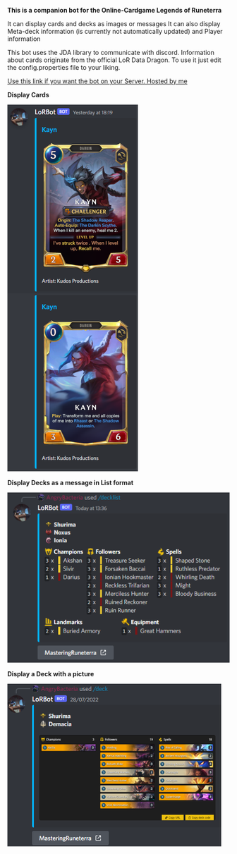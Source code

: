 **This is a companion bot for the Online-Cardgame Legends of Runeterra**

It can display cards and decks as images or messages
It can also display Meta-deck information (is currently not automatically updated) and Player information

This bot uses the JDA library to communicate with discord. Information about cards originate from the official LoR Data 
Dragon. To use it just edit the config.properties file to your liking. 

[Use this link if you want the bot on your Server. Hosted by me](https://discord.com/api/oauth2/authorize?client_id=959146664160018482&permissions=414464658496&scope=bot%20applications.commands)


**Display Cards**

![Image Missing](src/main/resources/pictures/CardPicture.PNG)

**Display Decks as a message in List format**

![Image Missing](src/main/resources/pictures/DeckList.PNG)

**Display a Deck with a picture**

![Image Missing](src/main/resources/pictures/DeckPicture.PNG)